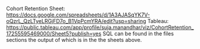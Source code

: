 Cohort Retention Sheet: https://docs.google.com/spreadsheets/d/1A3AJASqYK7V-oQzrL_QzLTyeLRGjFD7o_B1VpPcmYRA/edit?usp=sharing
Tableau: https://public.tableau.com/app/profile/suja.manandhar/viz/CohortRetention_17255595469000/Sheet5?publish=yes
SQL can be found in the files sections the output of which is in the the sheets above.
